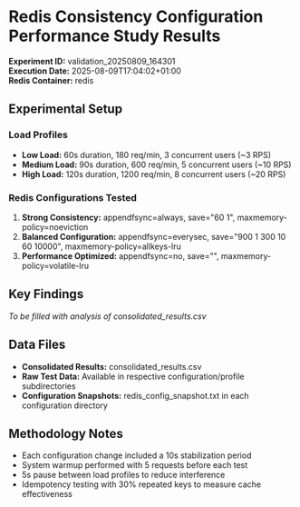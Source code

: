 # Redis Consistency Configuration Performance Study Results

**Experiment ID:** validation_20250809_164301  
**Execution Date:** 2025-08-09T17:04:02+01:00  
**Redis Container:** redis

## Experimental Setup

### Load Profiles
- **Low Load:** 60s duration, 180 req/min, 3 concurrent users (~3 RPS)
- **Medium Load:** 90s duration, 600 req/min, 5 concurrent users (~10 RPS)  
- **High Load:** 120s duration, 1200 req/min, 8 concurrent users (~20 RPS)

### Redis Configurations Tested
1. **Strong Consistency:** appendfsync=always, save="60 1", maxmemory-policy=noeviction
2. **Balanced Configuration:** appendfsync=everysec, save="900 1 300 10 60 10000", maxmemory-policy=allkeys-lru
3. **Performance Optimized:** appendfsync=no, save="", maxmemory-policy=volatile-lru

## Key Findings

*To be filled with analysis of consolidated_results.csv*

## Data Files
- **Consolidated Results:** consolidated_results.csv
- **Raw Test Data:** Available in respective configuration/profile subdirectories
- **Configuration Snapshots:** redis_config_snapshot.txt in each configuration directory

## Methodology Notes
- Each configuration change included a 10s stabilization period
- System warmup performed with 5 requests before each test
- 5s pause between load profiles to reduce interference
- Idempotency testing with 30% repeated keys to measure cache effectiveness
